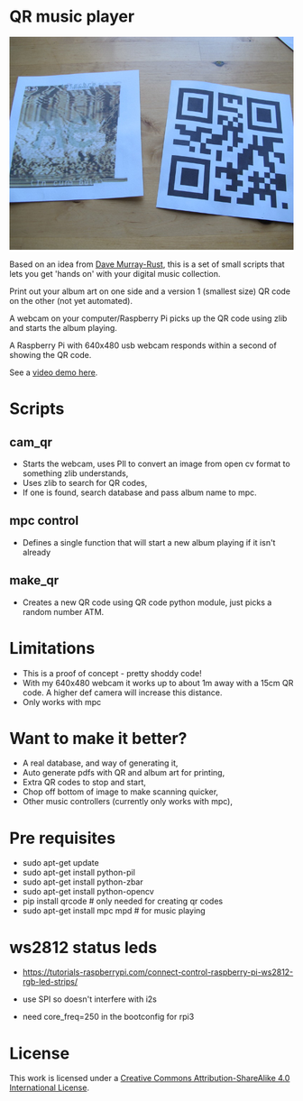 # QR music player

![qr pic](qrpic.jpg)

Based on an idea from [Dave Murray-Rust](http://www.mo-seph.com/), this is a set of small scripts that lets you get 'hands on' with your digital music collection.

Print out your album art on one side and a version 1 (smallest size) QR code on the other (not yet automated).

A webcam on your computer/Raspberry Pi picks up the QR code using zlib and starts the album playing.

A Raspberry Pi with 640x480 usb webcam responds within a second of showing the QR code.

See a [video demo here](http://youtu.be/DuRMDblAJZM).

# Scripts

## cam_qr

* Starts the webcam, uses PIl to convert an image from open cv format to something zlib understands, 
* Uses zlib to search for QR codes,
* If one is found, search database and pass album name to mpc.

## mpc control

* Defines a single function that will start a new album playing if it isn't already

## make_qr

* Creates a new QR code using QR code python module, just picks a random number ATM.

# Limitations

* This is a proof of concept - pretty shoddy code!
* With my 640x480 webcam it works up to about 1m away with a 15cm QR code. A higher def camera will increase this distance.
* Only works with mpc 

# Want to make it better?

* A real database, and way of generating it,
* Auto generate pdfs with QR and album art for printing,
* Extra QR codes to stop and start,
* Chop off bottom of image to make scanning quicker,
* Other music controllers (currently only works with mpc),

# Pre requisites

* sudo apt-get update
* sudo apt-get install python-pil
* sudo apt-get install python-zbar
* sudo apt-get install python-opencv
* pip install qrcode # only needed for creating qr codes
* sudo apt-get install mpc mpd # for music playing

# ws2812 status leds

* https://tutorials-raspberrypi.com/connect-control-raspberry-pi-ws2812-rgb-led-strips/ 

* use SPI so doesn't interfere with i2s
* need core_freq=250 in the bootconfig for rpi3

# License

This work is licensed under a [Creative Commons Attribution-ShareAlike 4.0 International License](http://creativecommons.org/licenses/by-sa/4.0/deed.en_GB).
